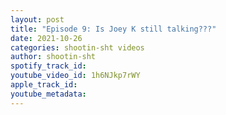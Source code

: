 ```yaml
---
layout: post
title: "Episode 9: Is Joey K still talking???"
date: 2021-10-26
categories: shootin-sht videos
author: shootin-sht
spotify_track_id: 
youtube_video_id: 1h6NJkp7rWY
apple_track_id: 
youtube_metadata: 
---
```

